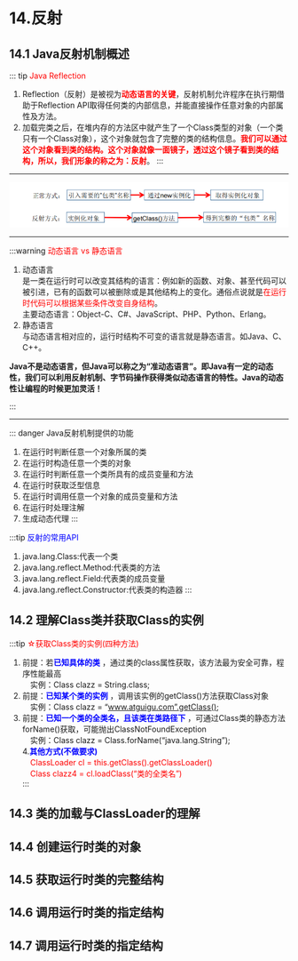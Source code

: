 # 14.反射

## 14.1 Java反射机制概述

::: tip <font color='red'>Java Reflection</font>
1. Reflection（反射）是被视为<font color='red'><strong>动态语言的关键</strong></font>，反射机制允许程序在执行期借助于Reflection API取得任何类的内部信息，并能直接操作任意对象的内部属性及方法。 
2. 加载完类之后，在堆内存的方法区中就产生了一个Class类型的对象（一个类只有一个Class对象），这个对象就包含了完整的类的结构信息。<font color='red'><strong>我们可以通过这个对象看到类的结构。这个对象就像一面镜子，透过这个镜子看到类的结构，所以，我们形象的称之为：反射</strong></font>。
:::

-----------------------

<a data-fancybox title="Reflection" href="../image/Reflection.png">![Reflection](../image/Reflection.png)</a>


---------------------------

:::warning <font color='red'>动态语言 vs 静态语言</font>
1. 动态语言  
是一类在运行时可以改变其结构的语言：例如新的函数、对象、甚至代码可以被引进，已有的函数可以被删除或是其他结构上的变化。通俗点说就是<font color='red'>在运行时代码可以根据某些条件改变自身结构</font>。  
主要动态语言：Object-C、C#、JavaScript、PHP、Python、Erlang。   
2. 静态语言  
与动态语言相对应的，运行时结构不可变的语言就是静态语言。如Java、C、C++。  

**Java不是动态语言，但Java可以称之为“准动态语言”。即Java有一定的动态性，我们可以利用反射机制、字节码操作获得类似动态语言的特性。Java的动态性让编程的时候更加灵活！**

:::


---------------------


::: danger Java反射机制提供的功能
1. 在运行时判断任意一个对象所属的类
2. 在运行时构造任意一个类的对象
3. 在运行时判断任意一个类所具有的成员变量和方法
4. 在运行时获取泛型信息
5. 在运行时调用任意一个对象的成员变量和方法
6. 在运行时处理注解
7. 生成动态代理
:::

:::tip <font color='blue'>反射的常用API</font>
1. java.lang.Class:代表一个类 
2. java.lang.reflect.Method:代表类的方法
3. java.lang.reflect.Field:代表类的成员变量
4. java.lang.reflect.Constructor:代表类的构造器
:::

## 14.2 理解Class类并获取Class的实例

:::tip <font color='red'>☆获取Class类的实例(四种方法)</font> 
1. 前提：若<font color='blue'>**已知具体的类**</font> ，通过类的class属性获取，该方法最为安全可靠，程序性能最高  
　实例：Class clazz = String.class;   
2. 前提：<font color='blue'>**已知某个类的实例**</font> ，调用该实例的getClass()方法获取Class对象  
　实例：Class clazz = “www.atguigu.com”.getClass();  
3. 前提：<font color='blue'>**已知一个类的全类名，且该类在类路径下**</font> ，可通过Class类的静态方法forName()获取，可能抛出ClassNotFoundException  
　实例：Class clazz = Class.forName(“java.lang.String”);  
4.<font color='blue'>**其他方式(不做要求)**</font>   
　<font color='red'>ClassLoader cl = this.getClass().getClassLoader()</font>    
　<font color='red'>Class clazz4 = cl.loadClass(“类的全类名”)</font>   
:::

## 14.3 类的加载与ClassLoader的理解

## 14.4 创建运行时类的对象

## 14.5 获取运行时类的完整结构

## 14.6 调用运行时类的指定结构

## 14.7 调用运行时类的指定结构
